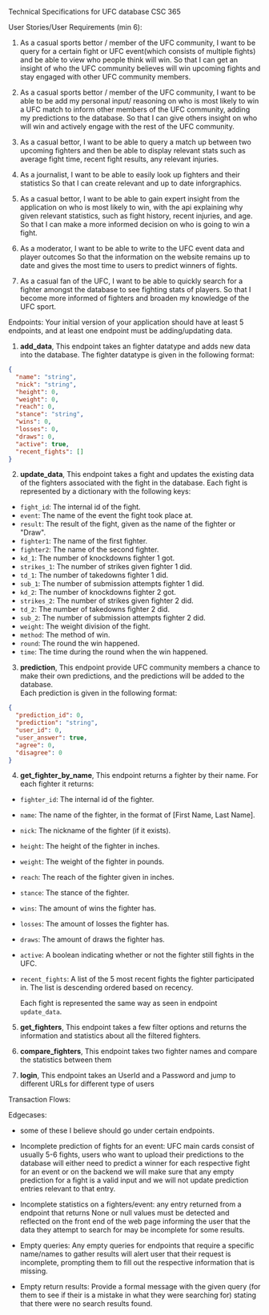 Technical Specifications for UFC database
CSC 365

User Stories/User Requirements (min 6):

1. As a casual sports bettor / member of the UFC community,
I want to be query for a certain fight or UFC event(which consists of multiple fights) and be able to view who people think will win.
So that I can get an insight of who the UFC community believes will win upcoming fights and stay engaged with other UFC community members.

2. As a casual sports bettor / member of the UFC community,
I want to be able to be add my personal input/ reasoning on who is most likely to win a UFC match to inform other members of
the UFC community, adding my predictions to the database.
So that I can give others insight on who will win and actively engage with the rest of the UFC community.

3. As a casual bettor,
I want to be able to query a match up between two upcoming fighters and then be able to display relevant stats such as
average fight time, recent fight results, any relevant injuries.

4. As a journalist,
I want to be able to easily look up fighters and their statistics
So that I can create relevant and up to date inforgraphics.

5. As a casual bettor,
I want to be able to gain expert insight from the application on who is most likely to win, with the api explaining why given
relevant statistics, such as fight history, recent injuries, and age.
So that I can make a more informed decision on who is going to win a fight.

6. As a moderator,
I want to be able to write to the UFC event data and player outcomes
So that the information on the website remains up to date and gives the most time to users to predict winners of fights.

7. As a casual fan of the UFC,
I want to be able to quickly search for a fighter amongst the database to see fighting stats of players.
So that I become more informed of fighters and broaden my knowledge of the UFC sport.

Endpoints:
Your initial version of your application should have at least 5 endpoints, and at least one endpoint must be adding/updating data.
1. **add_data**,
This endpoint takes an fighter datatype and adds new data into the database. The fighter datatype is given in the following format:
```json
{
  "name": "string",
  "nick": "string",
  "height": 0,
  "weight": 0,
  "reach": 0,
  "stance": "string",
  "wins": 0,
  "losses": 0,
  "draws": 0,
  "active": true,
  "recent_fights": []
}
```

2. **update_data**,
This endpoint takes a fight and updates the existing data of the fighters associated with the fight in the database.
Each fight is represented by a dictionary with the following keys:
* `fight_id`: The internal id of the fight.
* `event`: The name of the event the fight took place at.
* `result`: The result of the fight, given as the name of the fighter or "Draw".
* `fighter1`: The name of the first fighter.
* `fighter2`: The name of the second fighter.
* `kd_1`: The number of knockdowns fighter 1 got.
* `strikes_1`: The number of strikes given fighter 1 did.
* `td_1`: The number of takedowns fighter 1 did.
* `sub_1`: The number of submission attempts fighter 1 did.
* `kd_2`: The number of knockdowns fighter 2 got.
* `strikes_2`: The number of strikes given fighter 2 did.
* `td_2`: The number of takedowns fighter 2 did.
* `sub_2`: The number of submission attempts fighter 2 did.
* `weight`: The weight division of the fight.
* `method`: The method of win.
* `round`: The round the win happened.
* `time`: The time during the round when the win happened.

3. **prediction**,
This endpoint provide UFC community members a chance to make their own predictions, and the predictions will be added to the database.  
Each prediction is given in the following format:
```json
{
  "prediction_id": 0,
  "prediction": "string",
  "user_id": 0,
  "user_answer": true,
  "agree": 0,
  "disagree": 0
}
```

4. **get_fighter_by_name**,
This endpoint returns a fighter by their name. For each fighter it returns:
* `fighter_id`: The internal id of the fighter.
* `name`: The name of the fighter, in the format of [First Name, Last Name].
* `nick`: The nickname of the fighter (if it exists).
* `height`: The height of the fighter in inches.
* `weight`: The weight of the fighter in pounds.
* `reach`: The reach of the fighter given in inches.
* `stance`: The stance of the fighter.
* `wins`: The amount of wins the fighter has.
* `losses`: The amount of losses the fighter has.
* `draws`: The amount of draws the fighter has.
* `active`: A boolean indicating whether or not the fighter still fights in the UFC.
* `recent_fights`: A list of the 5 most recent fights the fighter participated in. The list is descending ordered based on recency.

   Each fight is represented the same way as seen in endpoint `update_data`.

5. **get_fighters**,
This endpoint takes a few filter options and returns the information and statistics about all the filtered fighters.

6. **compare_fighters**,
This endpoint takes two fighter names and compare the statistics between them

7. **login**,
This endpoint takes an UserId and a Password and jump to different URLs for different type of users

Transaction Flows:

Edgecases:
* some of these I believe should go under certain endpoints.

- Incomplete prediction of fights for an event: UFC main cards consist of usually 5-6 fights, users who want to upload their predictions
to the database will either need to predict a winner for each respective fight for an event or on the backend we will make sure that any empty prediction for
a fight is a valid input and we will not update prediction entries relevant to that entry.

- Incomplete statistics on a fighters/event: any entry returned from a endpoint that returns None or null values must be detected and reflected on the front end
of the web page informing the user that the data they attempt to search for may be incomplete for some results.

- Empty queries: Any empty queries for endpoints that require a specific name/names to gather results will alert user that their request is incomplete, 
prompting them to fill out the respective information that is missing.

- Empty return results: Provide a formal message with the given query (for them to see if their is a mistake in what they were searching for) stating that there were no
search results found.